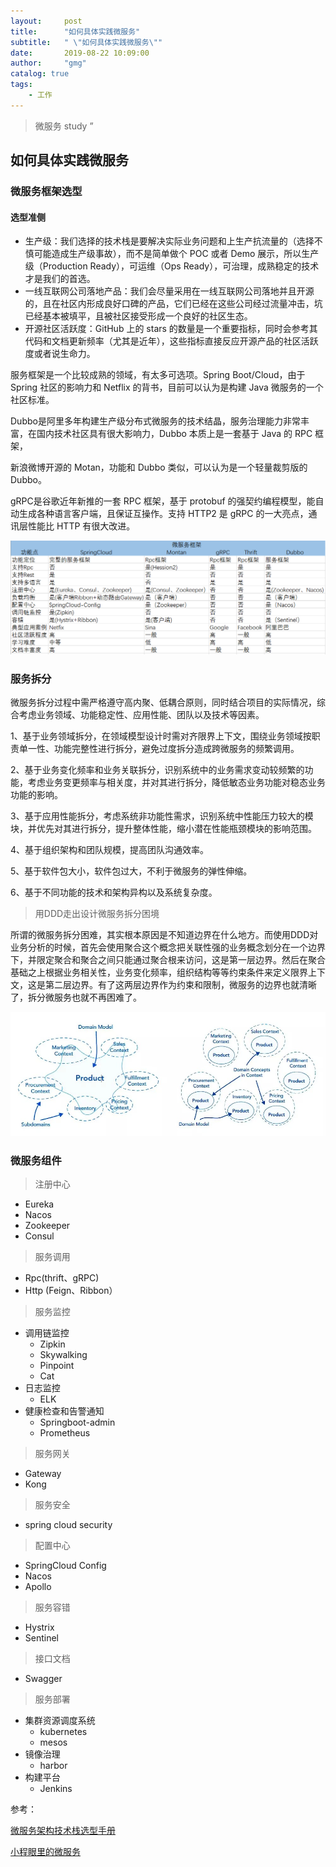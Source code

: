 ```yaml
---
layout:     post
title:      "如何具体实践微服务"
subtitle:   " \"如何具体实践微服务\""
date:       2019-08-22 10:09:00
author:     "gmg"
catalog: true
tags:
    - 工作
---
```


> 微服务 study ”

## 如何具体实践微服务

### 微服务框架选型

#### 选型准侧
- 生产级：我们选择的技术栈是要解决实际业务问题和上生产抗流量的（选择不慎可能造成生产级事故），而不是简单做个 POC 或者 Demo 展示，所以生产级（Production Ready），可运维（Ops Ready），可治理，成熟稳定的技术才是我们的首选。
- 一线互联网公司落地产品：我们会尽量采用在一线互联网公司落地并且开源的，且在社区内形成良好口碑的产品，它们已经在这些公司经过流量冲击，坑已经基本被填平，且被社区接受形成一个良好的社区生态。
- 开源社区活跃度：GitHub 上的 stars 的数量是一个重要指标，同时会参考其代码和文档更新频率（尤其是近年），这些指标直接反应开源产品的社区活跃度或者说生命力。


服务框架是一个比较成熟的领域，有太多可选项。Spring Boot/Cloud，由于 Spring 社区的影响力和 Netflix 的背书，目前可以认为是构建 Java 微服务的一个社区标准。

Dubbo是阿里多年构建生产级分布式微服务的技术结晶，服务治理能力非常丰富，在国内技术社区具有很大影响力，Dubbo 本质上是一套基于 Java 的 RPC 框架，

新浪微博开源的 Motan，功能和 Dubbo 类似，可以认为是一个轻量裁剪版的 Dubbo。

gRPC是谷歌近年新推的一套 RPC 框架，基于 protobuf 的强契约编程模型，能自动生成各种语言客户端，且保证互操作。支持 HTTP2 是 gRPC 的一大亮点，通讯层性能比 HTTP 有很大改进。

  ![s](
  https://github.com/gmg0829/Img/blob/master/microservice/ms-diff.png)

### 服务拆分

微服务拆分过程中需严格遵守高内聚、低耦合原则，同时结合项目的实际情况，综合考虑业务领域、功能稳定性、应用性能、团队以及技术等因素。

1、基于业务领域拆分，在领域模型设计时需对齐限界上下⽂，围绕业务领域按职责单一性、功能完整性进行拆分，避免过度拆分造成跨微服务的频繁调用。

2、基于业务变化频率和业务关联拆分，识别系统中的业务需求变动较频繁的功能，考虑业务变更频率与相关度，并对其进行拆分，降低敏态业务功能对稳态业务功能的影响。

3、基于应用性能拆分，考虑系统⾮功能性需求，识别系统中性能压力较大的模块，并优先对其进行拆分，提升整体性能，缩小潜在性能瓶颈模块的影响范围。

4、基于组织架构和团队规模，提高团队沟通效率。

5、基于软件包大小，软件包过大，不利于微服务的弹性伸缩。

6、基于不同功能的技术和架构异构以及系统复杂度。


> 用DDD走出设计微服务拆分困境

所谓的微服务拆分困难，其实根本原因是不知道边界在什么地方。而使用DDD对业务分析的时候，首先会使用聚合这个概念把关联性强的业务概念划分在一个边界下，并限定聚合和聚合之间只能通过聚合根来访问，这是第一层边界。然后在聚合基础之上根据业务相关性，业务变化频率，组织结构等等约束条件来定义限界上下文，这是第二层边界。有了这两层边界作为约束和限制，微服务的边界也就清晰了，拆分微服务也就不再困难了。

 ![s](
  https://github.com/gmg0829/Img/blob/master/microservice/ddd.jpg)

### 微服务组件
> 注册中心
  - Eureka
  - Nacos
  - Zookeeper
  - Consul
> 服务调用
  - Rpc(thrift、gRPC)
  - Http (Feign、Ribbon）
> 服务监控
 - 调用链监控
   - Zipkin
   - Skywalking
   - Pinpoint
   - Cat
 - 日志监控
   - ELK
 - 健康检查和告警通知
    - Springboot-admin
    - Prometheus
> 服务网关
 - Gateway 
 - Kong
 > 服务安全
  - spring cloud security
> 配置中心
  - SpringCloud Config
  - Nacos
  - Apollo     
> 服务容错
  - Hystrix
  - Sentinel
> 接口文档
  - Swagger
> 服务部署
  - 集群资源调度系统
    - kubernetes
    - mesos
  -  镜像治理
     - harbor
  -  构建平台
     - Jenkins
  
参考：

[微服务架构技术栈选型手册](https://mp.weixin.qq.com/s?__biz=MjM5MDE0Mjc4MA==&mid=2651001071&idx=1&sn=179e5aca52bff731b0eebc6c2cff1c06&chksm=bdbee8bc8ac961aa20555c63dd9202e02df3d309e8879847ca685effc0c836b3c903c08e0e98&mpshare=1&scene=1&srcid=0205TV8hyLKDaZtK2WcKXuGd#rd) 


[小程眼里的微服务](https://mp.weixin.qq.com/s?__biz=MzU0MDEwMjgwNA==&mid=2247484268&idx=1&sn=85c3237bb4998f859f19b15eecd9a27e&chksm=fb3f1a97cc489381402b9a703f93913378a3c40c5be59de94a5fa1f683b4b5d9a0eddd0c5b68&mpshare=1&scene=1&srcid=0410XU1w5VmOF6TzigIQKSSo#rd) 



